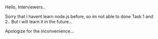 Hello, Interviewers..

Sorry that i havent learn node.js before, so im not able to done Task 1 and 2..
But i will learn it in the future...

Apologize for the inconvenience...
